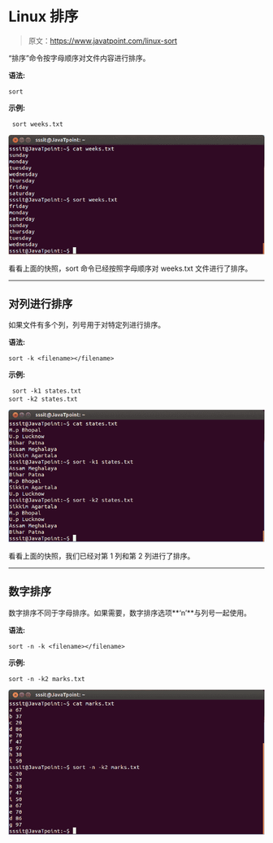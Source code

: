# Linux 排序

> 原文：<https://www.javatpoint.com/linux-sort>

“排序”命令按字母顺序对文件内容进行排序。

**语法:**

```
sort  
```

**示例:**

```
 sort weeks.txt

```

![Linux Sort Filters1](img/512a08d13e71ecde1cc8f1fd3082151f.png)

看看上面的快照，sort 命令已经按照字母顺序对 weeks.txt 文件进行了排序。

* * *

## 对列进行排序

如果文件有多个列，列号用于对特定列进行排序。

**语法:**

```
sort -k <filename></filename> 
```

**示例:**

```
 sort -k1 states.txt
sort -k2 states.txt

```

![Linux Sort Filters2](img/98f92215781151d8786110a88f87ef02.png)

看看上面的快照，我们已经对第 1 列和第 2 列进行了排序。

* * *

## 数字排序

数字排序不同于字母排序。如果需要，数字排序选项**‘n’**与列号一起使用。

**语法:**

```
sort -n -k <filename></filename> 
```

**示例:**

```
sort -n -k2 marks.txt  

```

![Linux Sort Filters3](img/09f0308818da80fd9c99600e53514958.png)